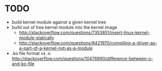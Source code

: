 # TODO

- build kernel module against a given kernel tree
- build out of tree kernel module into the kernel image
    - http://stackoverflow.com/questions/7353851/insert-linux-kernel-module-statically
    - http://stackoverflow.com/questions/8421970/compiling-a-driver-as-a-part-of-a-kernel-not-as-a-module
- .ko file format vs .o http://stackoverflow.com/questions/10476990/difference-between-o-and-ko-file
